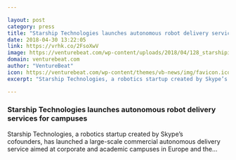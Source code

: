 ```yaml
---

layout: post
category: press
title: "Starship Technologies launches autonomous robot delivery services for campuses"
date: 2018-04-30 13:22:05
link: https://vrhk.co/2FsoXwV
image: https://venturebeat.com/wp-content/uploads/2018/04/128_starshipintuit-1.jpg?fit=1605%2C998&strip=all
domain: venturebeat.com
author: "VentureBeat"
icon: https://venturebeat.com/wp-content/themes/vb-news/img/favicon.ico
excerpt: "Starship Technologies, a robotics startup created by Skype’s cofounders, has launched a large-scale commercial autonomous delivery service aimed at corporate and academic campuses in Europe and the…"

---
```


### Starship Technologies launches autonomous robot delivery services for campuses

Starship Technologies, a robotics startup created by Skype’s cofounders, has launched a large-scale commercial autonomous delivery service aimed at corporate and academic campuses in Europe and the…